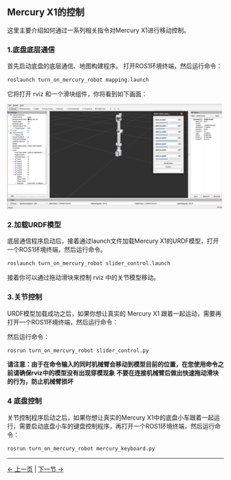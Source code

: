 ## Mercury X1的控制

这里主要介绍如何通过一系列相关指令对Mercury X1进行移动控制。

### 1.底盘底层通信

首先启动底盘的底层通信、地图构建程序。
打开ROS1环境终端，然后运行命令：

```bash
roslaunch turn_on_mercury_robot mapping.launch
```

它将打开 rviz 和一个滑块组件，你将看到如下画面：

<img src =../../resources/11-ApplicationBaseROS/image/mercuryA1_slider_control.png
width ="500"  align = "center">

### 2.加载URDF模型

底层通信程序启动后，接着通过launch文件加载Mercury X1的URDF模型，打开一个ROS1环境终端，然后运行命令。

```bash
roslaunch turn_on_mercury_robot slider_control.launch
```

接着你可以通过拖动滑块来控制 rviz 中的关节模型移动。

### 3.关节控制

URDF模型加载成功之后，如果你想让真实的 Mercury X1 跟着一起运动，需要再打开一个ROS1环境终端，然后运行命令：

然后运行命令：

```bash
rosrun turn_on_mercury_robot slider_control.py
```

**请注意：由于在命令输入的同时机械臂会移动到模型目前的位置，在您使用命令之前请确保rviz中的模型没有出现穿模现象**
**不要在连接机械臂后做出快速拖动滑块的行为，防止机械臂损坏**

### 4 底盘控制

关节控制程序启动之后，如果你想让真实的Mercury X1中的底盘小车跟着一起运行，需要启动底盘小车的键盘控制程序，再打开一个ROS1环境终端，然后运行命令：

```bash
rosrun turn_on_mercury_robot mercury_keyboard.py
```

---

[← 上一页](11.1.3-RvizIntroduction.md) | [下一节 →](../11.2-ROS2/README.md)
